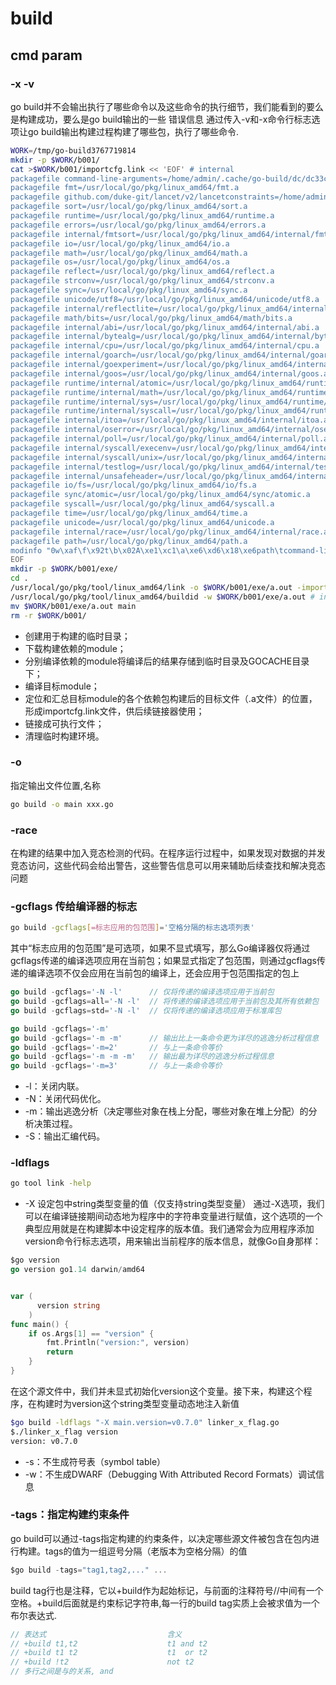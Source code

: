# build

## cmd param

### -x -v

go build并不会输出执行了哪些命令以及这些命令的执行细节，我们能看到的要么是构建成功，要么是go build输出的一些
错误信息
通过传入-v和-x命令行标志选项让go build输出构建过程构建了哪些包，执行了哪些命令.

```sh
WORK=/tmp/go-build3767719814
mkdir -p $WORK/b001/
cat >$WORK/b001/importcfg.link << 'EOF' # internal
packagefile command-line-arguments=/home/admin/.cache/go-build/dc/dc33c177be764b0e77d936f42e3599c52a204647fefca2bca728784e99a7068d-d
packagefile fmt=/usr/local/go/pkg/linux_amd64/fmt.a
packagefile github.com/duke-git/lancet/v2/lancetconstraints=/home/admin/.cache/go-build/97/97fdecfb831e4a4d0c011f3cac034b9c9a9367c7a603556879a2ce173b82c4f9-d
packagefile sort=/usr/local/go/pkg/linux_amd64/sort.a
packagefile runtime=/usr/local/go/pkg/linux_amd64/runtime.a
packagefile errors=/usr/local/go/pkg/linux_amd64/errors.a
packagefile internal/fmtsort=/usr/local/go/pkg/linux_amd64/internal/fmtsort.a
packagefile io=/usr/local/go/pkg/linux_amd64/io.a
packagefile math=/usr/local/go/pkg/linux_amd64/math.a
packagefile os=/usr/local/go/pkg/linux_amd64/os.a
packagefile reflect=/usr/local/go/pkg/linux_amd64/reflect.a
packagefile strconv=/usr/local/go/pkg/linux_amd64/strconv.a
packagefile sync=/usr/local/go/pkg/linux_amd64/sync.a
packagefile unicode/utf8=/usr/local/go/pkg/linux_amd64/unicode/utf8.a
packagefile internal/reflectlite=/usr/local/go/pkg/linux_amd64/internal/reflectlite.a
packagefile math/bits=/usr/local/go/pkg/linux_amd64/math/bits.a
packagefile internal/abi=/usr/local/go/pkg/linux_amd64/internal/abi.a
packagefile internal/bytealg=/usr/local/go/pkg/linux_amd64/internal/bytealg.a
packagefile internal/cpu=/usr/local/go/pkg/linux_amd64/internal/cpu.a
packagefile internal/goarch=/usr/local/go/pkg/linux_amd64/internal/goarch.a
packagefile internal/goexperiment=/usr/local/go/pkg/linux_amd64/internal/goexperiment.a
packagefile internal/goos=/usr/local/go/pkg/linux_amd64/internal/goos.a
packagefile runtime/internal/atomic=/usr/local/go/pkg/linux_amd64/runtime/internal/atomic.a
packagefile runtime/internal/math=/usr/local/go/pkg/linux_amd64/runtime/internal/math.a
packagefile runtime/internal/sys=/usr/local/go/pkg/linux_amd64/runtime/internal/sys.a
packagefile runtime/internal/syscall=/usr/local/go/pkg/linux_amd64/runtime/internal/syscall.a
packagefile internal/itoa=/usr/local/go/pkg/linux_amd64/internal/itoa.a
packagefile internal/oserror=/usr/local/go/pkg/linux_amd64/internal/oserror.a
packagefile internal/poll=/usr/local/go/pkg/linux_amd64/internal/poll.a
packagefile internal/syscall/execenv=/usr/local/go/pkg/linux_amd64/internal/syscall/execenv.a
packagefile internal/syscall/unix=/usr/local/go/pkg/linux_amd64/internal/syscall/unix.a
packagefile internal/testlog=/usr/local/go/pkg/linux_amd64/internal/testlog.a
packagefile internal/unsafeheader=/usr/local/go/pkg/linux_amd64/internal/unsafeheader.a
packagefile io/fs=/usr/local/go/pkg/linux_amd64/io/fs.a
packagefile sync/atomic=/usr/local/go/pkg/linux_amd64/sync/atomic.a
packagefile syscall=/usr/local/go/pkg/linux_amd64/syscall.a
packagefile time=/usr/local/go/pkg/linux_amd64/time.a
packagefile unicode=/usr/local/go/pkg/linux_amd64/unicode.a
packagefile internal/race=/usr/local/go/pkg/linux_amd64/internal/race.a
packagefile path=/usr/local/go/pkg/linux_amd64/path.a
modinfo "0w\xaf\f\x92t\b\x02A\xe1\xc1\a\xe6\xd6\x18\xe6path\tcommand-line-arguments\ndep\tgithub.com/duke-git/lancet/v2\tv2.0.7\th1:vDZH3NCtTGD8vVytxRmmgHfAOEhNLua2qrxqMY2/8Ew=\nbuild\t-compiler=gc\nbuild\tCGO_ENABLED=1\nbuild\tCGO_CFLAGS=\nbuild\tCGO_CPPFLAGS=\nbuild\tCGO_CXXFLAGS=\nbuild\tCGO_LDFLAGS=\nbuild\tGOARCH=amd64\nbuild\tGOOS=linux\nbuild\tGOAMD64=v1\n\xf92C1\x86\x18 r\x00\x82B\x10A\x16\xd8\xf2"
EOF
mkdir -p $WORK/b001/exe/
cd .
/usr/local/go/pkg/tool/linux_amd64/link -o $WORK/b001/exe/a.out -importcfg $WORK/b001/importcfg.link -buildmode=exe -buildid=O_RNGTWnWjU3dVzRfYfC/GPKJ2S6VBRd6ikpCkvry/xq28n1EVWqOtf-EZpPwy/O_RNGTWnWjU3dVzRfYfC -extld=gcc /home/admin/.cache/go-build/dc/dc33c177be764b0e77d936f42e3599c52a204647fefca2bca728784e99a7068d-d
/usr/local/go/pkg/tool/linux_amd64/buildid -w $WORK/b001/exe/a.out # internal
mv $WORK/b001/exe/a.out main
rm -r $WORK/b001/
```

- 创建用于构建的临时目录；
- 下载构建依赖的module；
- 分别编译依赖的module将编译后的结果存储到临时目录及GOCACHE目录下；
- 编译目标module；
- 定位和汇总目标module的各个依赖包构建后的目标文件（.a文件）的位置，形成importcfg.link文件，供后续链接器使用；
- 链接成可执行文件；
- 清理临时构建环境。

### -o

指定输出文件位置,名称

```sh
go build -o main xxx.go
```

### -race

在构建的结果中加入竞态检测的代码。在程序运行过程中，如果发现对数据的并发竞态访问，这些代码会给出警告，这些警告信息可以用来辅助后续查找和解决竞态问题

### -gcflags 传给编译器的标志

```sh
go build -gcflags[=标志应用的包范围]='空格分隔的标志选项列表'
```

其中“标志应用的包范围”是可选项，如果不显式填写，那么Go编译器仅将通过gcflags传递的编译选项应用在当前包；如果显式指定了包范围，则通过gcflags传递的编译选项不仅会应用在当前包的编译上，还会应用于包范围指定的包上

```go
go build -gcflags='-N -l'      // 仅将传递的编译选项应用于当前包
go build -gcflags=all='-N -l'  // 将传递的编译选项应用于当前包及其所有依赖包
go build -gcflags=std='-N -l'  // 仅将传递的编译选项应用于标准库包

go build -gcflags='-m'
go build -gcflags='-m -m'      // 输出比上一条命令更为详尽的逃逸分析过程信息
go build -gcflags='-m=2'       // 与上一条命令等价
go build -gcflags='-m -m -m'   // 输出最为详尽的逃逸分析过程信息
go build -gcflags='-m=3'       // 与上一条命令等价
```

- -l：关闭内联。
- -N：关闭代码优化。
- -m：输出逃逸分析（决定哪些对象在栈上分配，哪些对象在堆上分配）的分析决策过程。
- -S：输出汇编代码。

### -ldflags

```sh
go tool link -help
```

- -X 设定包中string类型变量的值（仅支持string类型变量）
 通过-X选项，我们可以在编译链接期间动态地为程序中的字符串变量进行赋值，这个选项的一个典型应用就是在构建脚本中设定程序的版本值。我们通常会为应用程序添加version命令行标志选项，用来输出当前程序的版本信息，就像Go自身那样：

 ```go
 $go version
 go version go1.14 darwin/amd64
 
 
 var (  
       version string
     )
 func main() { 
     if os.Args[1] == "version" {  
         fmt.Println("version:", version)       
         return  
     }
 }
 ```

 在这个源文件中，我们并未显式初始化version这个变量。接下来，构建这个程序，在构建时为version这个string类型变量动态地注入新值

 ```sh
 $go build -ldflags "-X main.version=v0.7.0" linker_x_flag.go
 $./linker_x_flag version
 version: v0.7.0
 ```

- -s：不生成符号表（symbol table）
- -w：不生成DWARF（Debugging With Attributed Record Formats）调试信息

### -tags：指定构建约束条件

go build可以通过-tags指定构建的约束条件，以决定哪些源文件被包含在包内进行构建。tags的值为一组逗号分隔（老版本为空格分隔）的值

```go
$go build -tags="tag1,tag2,..." ...
```

build tag行也是注释，它以+build作为起始标记，与前面的注释符号//中间有一个空格。+build后面就是约束标记字符串,每一行的build tag实质上会被求值为一个布尔表达式.

```go
// 表达式                           含义
// +build t1,t2                    t1 and t2
// +build t1 t2                    t1  or t2
// +build !t2                      not t2
// 多行之间是与的关系, and
```
